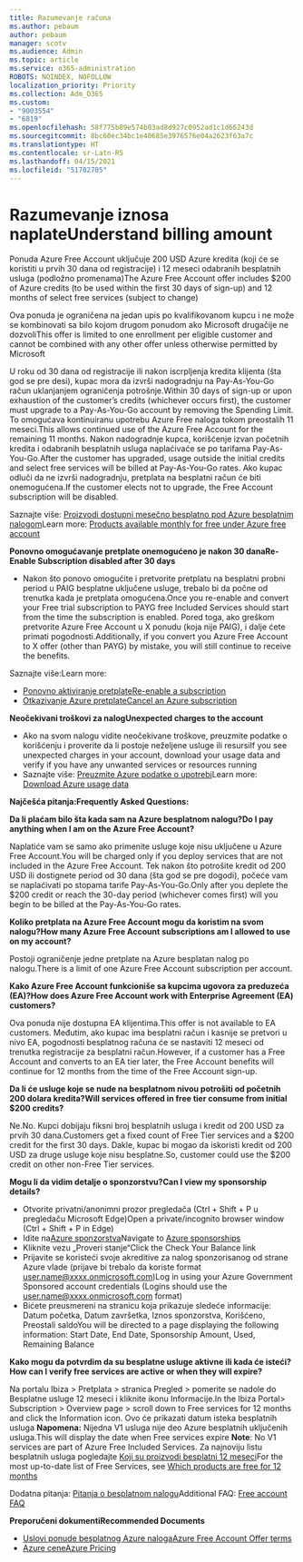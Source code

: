 ```yaml
---
title: Razumevanje računa
ms.author: pebaum
author: pebaum
manager: scotv
ms.audience: Admin
ms.topic: article
ms.service: o365-administration
ROBOTS: NOINDEX, NOFOLLOW
localization_priority: Priority
ms.collection: Adm_O365
ms.custom:
- "9003554"
- "6819"
ms.openlocfilehash: 58f775b89e574b03ad8d927c0952ad1c1d66243d
ms.sourcegitcommit: 8bc60ec34bc1e40685e3976576e04a2623f63a7c
ms.translationtype: HT
ms.contentlocale: sr-Latn-RS
ms.lasthandoff: 04/15/2021
ms.locfileid: "51782705"
---
```

# <a name="understand-billing-amount"></a><span data-ttu-id="16433-102">Razumevanje iznosa naplate</span><span class="sxs-lookup"><span data-stu-id="16433-102">Understand billing amount</span></span>

<span data-ttu-id="16433-103">Ponuda Azure Free Account uključuje 200 USD Azure kredita (koji će se koristiti u prvih 30 dana od registracije) i 12 meseci odabranih besplatnih usluga (podložno promenama)</span><span class="sxs-lookup"><span data-stu-id="16433-103">The Azure Free Account offer includes $200 of Azure credits (to be used within the first 30 days of sign-up) and 12 months of select free services (subject to change)</span></span>

<span data-ttu-id="16433-104">Ova ponuda je ograničena na jedan upis po kvalifikovanom kupcu i ne može se kombinovati sa bilo kojom drugom ponudom ako Microsoft drugačije ne dozvoli</span><span class="sxs-lookup"><span data-stu-id="16433-104">This offer is limited to one enrollment per eligible customer and cannot be combined with any other offer unless otherwise permitted by Microsoft</span></span>

<span data-ttu-id="16433-105">U roku od 30 dana od registracije ili nakon iscrpljenja kredita klijenta (šta god se pre desi), kupac mora da izvrši nadogradnju na Pay-As-You-Go račun uklanjanjem ograničenja potrošnje.</span><span class="sxs-lookup"><span data-stu-id="16433-105">Within 30 days of sign-up or upon exhaustion of the customer’s credits (whichever occurs first), the customer must upgrade to a Pay-As-You-Go account by removing the Spending Limit.</span></span> <span data-ttu-id="16433-106">To omogućava kontinuiranu upotrebu Azure Free naloga tokom preostalih 11 meseci.</span><span class="sxs-lookup"><span data-stu-id="16433-106">This allows continued use of the Azure Free Account for the remaining 11 months.</span></span> <span data-ttu-id="16433-107">Nakon nadogradnje kupca, korišćenje izvan početnih kredita i odabranih besplatnih usluga naplaćivaće se po tarifama Pay-As-You-Go.</span><span class="sxs-lookup"><span data-stu-id="16433-107">After the customer has upgraded, usage outside the initial credits and select free services will be billed at Pay-As-You-Go rates.</span></span> <span data-ttu-id="16433-108">Ako kupac odluči da ne izvrši nadogradnju, pretplata na besplatni račun će biti onemogućena.</span><span class="sxs-lookup"><span data-stu-id="16433-108">If the customer elects not to upgrade, the Free Account subscription will be disabled.</span></span>

<span data-ttu-id="16433-109">Saznajte više: [Proizvodi dostupni mesečno besplatno pod Azure besplatnim nalogom](https://azure.microsoft.com/free/free-account-faq/)</span><span class="sxs-lookup"><span data-stu-id="16433-109">Learn more: [Products available monthly for free under Azure free account](https://azure.microsoft.com/free/free-account-faq/)</span></span>

<span data-ttu-id="16433-110">**Ponovno omogućavanje pretplate onemogućeno je nakon 30 dana**</span><span class="sxs-lookup"><span data-stu-id="16433-110">**Re-Enable Subscription disabled after 30 days**</span></span>

- <span data-ttu-id="16433-111">Nakon što ponovo omogućite i pretvorite pretplatu na besplatni probni period u PAIG besplatne uključene usluge, trebalo bi da počne od trenutka kada je pretplata omogućena.</span><span class="sxs-lookup"><span data-stu-id="16433-111">Once you re-enable and convert your Free trial subscription to PAYG free Included Services should start from the time the subscription is enabled.</span></span> <span data-ttu-id="16433-112">Pored toga, ako greškom pretvorite Azure Free Account u X ponudu (koja nije PAIG), i dalje ćete primati pogodnosti.</span><span class="sxs-lookup"><span data-stu-id="16433-112">Additionally, if you convert you Azure Free Account to X offer (other than PAYG) by mistake, you will still continue to receive the benefits.</span></span>

<span data-ttu-id="16433-113">Saznajte više:</span><span class="sxs-lookup"><span data-stu-id="16433-113">Learn more:</span></span> 
- [<span data-ttu-id="16433-114">Ponovno aktiviranje pretplate</span><span class="sxs-lookup"><span data-stu-id="16433-114">Re-enable a subscription</span></span>](https://docs.microsoft.com/azure/billing/billing-subscription-become-disable?WT.mc_id=Portal-Microsoft_Azure_Support)
- [<span data-ttu-id="16433-115">Otkazivanje Azure pretplate</span><span class="sxs-lookup"><span data-stu-id="16433-115">Cancel an Azure subscription</span></span>](https://docs.microsoft.com/azure/billing/billing-how-to-cancel-azure-subscription?WT.mc_id=Portal-Microsoft_Azure_Support)

<span data-ttu-id="16433-116">**Neočekivani troškovi za nalog**</span><span class="sxs-lookup"><span data-stu-id="16433-116">**Unexpected charges to the account**</span></span>

- <span data-ttu-id="16433-117">Ako na svom nalogu vidite neočekivane troškove, preuzmite podatke o korišćenju i proverite da li postoje neželjene usluge ili resursi</span><span class="sxs-lookup"><span data-stu-id="16433-117">If you see unexpected charges in your account, download your usage data and verify if you have any unwanted services or resources running</span></span>
- <span data-ttu-id="16433-118">Saznajte više: [Preuzmite Azure podatke o upotrebi](https://docs.microsoft.com/azure/billing/billing-download-azure-invoice-daily-usage-date?WT.mc_id=Portal-Microsoft_Azure_Support#download-usage)</span><span class="sxs-lookup"><span data-stu-id="16433-118">Learn more: [Download Azure usage data](https://docs.microsoft.com/azure/billing/billing-download-azure-invoice-daily-usage-date?WT.mc_id=Portal-Microsoft_Azure_Support#download-usage)</span></span>

<span data-ttu-id="16433-119">**Najčešća pitanja:**</span><span class="sxs-lookup"><span data-stu-id="16433-119">**Frequently Asked Questions:**</span></span>

<span data-ttu-id="16433-120">**Da li plaćam bilo šta kada sam na Azure besplatnom nalogu?**</span><span class="sxs-lookup"><span data-stu-id="16433-120">**Do I pay anything when I am on the Azure Free Account?**</span></span>

<span data-ttu-id="16433-121">Naplatiće vam se samo ako primenite usluge koje nisu uključene u Azure Free Account.</span><span class="sxs-lookup"><span data-stu-id="16433-121">You will be charged only if you deploy services that are not included in the Azure Free Account.</span></span> <span data-ttu-id="16433-122">Tek nakon što potrošite kredit od 200 USD ili dostignete period od 30 dana (šta god se pre dogodi), počeće vam se naplaćivati po stopama tarife Pay-As-You-Go.</span><span class="sxs-lookup"><span data-stu-id="16433-122">Only after you deplete the $200 credit or reach the 30-day period (whichever comes first) will you begin to be billed at the Pay-As-You-Go rates.</span></span>

<span data-ttu-id="16433-123">**Koliko pretplata na Azure Free Account mogu da koristim na svom nalogu?**</span><span class="sxs-lookup"><span data-stu-id="16433-123">**How many Azure Free Account subscriptions am I allowed to use on my account?**</span></span>  

<span data-ttu-id="16433-124">Postoji ograničenje jedne pretplate na Azure besplatan nalog po nalogu.</span><span class="sxs-lookup"><span data-stu-id="16433-124">There is a limit of one Azure Free Account subscription per account.</span></span>

<span data-ttu-id="16433-125">**Kako Azure Free Account funkcioniše sa kupcima ugovora za preduzeća (EA)?**</span><span class="sxs-lookup"><span data-stu-id="16433-125">**How does Azure Free Account work with Enterprise Agreement (EA) customers?**</span></span>  

<span data-ttu-id="16433-126">Ova ponuda nije dostupna EA klijentima.</span><span class="sxs-lookup"><span data-stu-id="16433-126">This offer is not available to EA customers.</span></span> <span data-ttu-id="16433-127">Međutim, ako kupac ima besplatni račun i kasnije se pretvori u nivo EA, pogodnosti besplatnog računa će se nastaviti 12 meseci od trenutka registracije za besplatni račun.</span><span class="sxs-lookup"><span data-stu-id="16433-127">However, if a customer has a Free Account and converts to an EA tier later, the Free Account benefits will continue for 12 months from the time of the Free Account sign-up.</span></span>

<span data-ttu-id="16433-128">**Da li će usluge koje se nude na besplatnom nivou potrošiti od početnih 200 dolara kredita?**</span><span class="sxs-lookup"><span data-stu-id="16433-128">**Will services offered in free tier consume from initial $200 credits?**</span></span>  

<span data-ttu-id="16433-129">Ne.</span><span class="sxs-lookup"><span data-stu-id="16433-129">No.</span></span> <span data-ttu-id="16433-130">Kupci dobijaju fiksni broj besplatnih usluga i kredit od 200 USD za prvih 30 dana.</span><span class="sxs-lookup"><span data-stu-id="16433-130">Customers get a fixed count of Free Tier services and a $200 credit for the first 30 days.</span></span> <span data-ttu-id="16433-131">Dakle, kupac bi mogao da iskoristi kredit od 200 USD za druge usluge koje nisu besplatne.</span><span class="sxs-lookup"><span data-stu-id="16433-131">So, customer could use the $200 credit on other non-Free Tier services.</span></span>

<span data-ttu-id="16433-132">**Mogu li da vidim detalje o sponzorstvu?**</span><span class="sxs-lookup"><span data-stu-id="16433-132">**Can I view my sponsorship details?**</span></span>

- <span data-ttu-id="16433-133">Otvorite privatni/anonimni prozor pregledača (Ctrl + Shift + P u pregledaču Microsoft Edge)</span><span class="sxs-lookup"><span data-stu-id="16433-133">Open a private/incognito browser window (Ctrl + Shift + P in Edge)</span></span>
- <span data-ttu-id="16433-134">Idite na[Azure sponzorstva](http://www.microsoftazuresponsorships.com/)</span><span class="sxs-lookup"><span data-stu-id="16433-134">Navigate to [Azure sponsorships](http://www.microsoftazuresponsorships.com/)</span></span>
- <span data-ttu-id="16433-135">Kliknite vezu „Proveri stanje“</span><span class="sxs-lookup"><span data-stu-id="16433-135">Click the Check Your Balance link</span></span>
- <span data-ttu-id="16433-136">Prijavite se koristeći svoje akreditive za nalog sponzorisanog od strane Azure vlade (prijave bi trebalo da koriste format user.name@xxxx.onmicrosoft.com)</span><span class="sxs-lookup"><span data-stu-id="16433-136">Log in using your Azure Government Sponsored account credentials (Logins should use the user.name@xxxx.onmicrosoft.com format)</span></span>
- <span data-ttu-id="16433-137">Bićete preusmereni na stranicu koja prikazuje sledeće informacije: Datum početka, Datum završetka, Iznos sponzorstva, Korišćeno, Preostali saldo</span><span class="sxs-lookup"><span data-stu-id="16433-137">You will be directed to a page displaying the following information: Start Date, End Date, Sponsorship Amount, Used, Remaining Balance</span></span>

<span data-ttu-id="16433-138">**Kako mogu da potvrdim da su besplatne usluge aktivne ili kada će isteći?**</span><span class="sxs-lookup"><span data-stu-id="16433-138">**How can I verify free services are active or when they will expire?**</span></span>

<span data-ttu-id="16433-139">Na portalu Ibiza > Pretplata > stranica Pregled > pomerite se nadole do Besplatne usluge 12 meseci i kliknite ikonu Informacije.</span><span class="sxs-lookup"><span data-stu-id="16433-139">In the Ibiza Portal> Subscription > Overview page > scroll down to Free services for 12 months and click the Information icon.</span></span> <span data-ttu-id="16433-140">Ovo će prikazati datum isteka besplatnih usluga **Napomena:** Nijedna V1 usluga nije deo Azure besplatnih uključenih usluga.</span><span class="sxs-lookup"><span data-stu-id="16433-140">This will display the date when Free services expire **Note**: No V1 services are part of Azure Free Included Services.</span></span> <span data-ttu-id="16433-141">Za najnoviju listu besplatnih usluga pogledajte [Koji su proizvodi besplatni 12 meseci](http://www.microsoftazuresponsorships.com/)</span><span class="sxs-lookup"><span data-stu-id="16433-141">For the most up-to-date list of Free Services, see [Which products are free for 12 months](http://www.microsoftazuresponsorships.com/)</span></span>

<span data-ttu-id="16433-142">Dodatna pitanja: [Pitanja o besplatnom nalogu](https://azure.microsoft.com/free/free-account-faq/)</span><span class="sxs-lookup"><span data-stu-id="16433-142">Additional FAQ: [Free account FAQ](https://azure.microsoft.com/free/free-account-faq/)</span></span>

<span data-ttu-id="16433-143">**Preporučeni dokumenti**</span><span class="sxs-lookup"><span data-stu-id="16433-143">**Recommended Documents**</span></span>

- [<span data-ttu-id="16433-144">Uslovi ponude besplatnog Azure naloga</span><span class="sxs-lookup"><span data-stu-id="16433-144">Azure Free Account Offer terms</span></span>](https://azure.microsoft.com/offers/ms-azr-0044p/)
- [<span data-ttu-id="16433-145">Azure cene</span><span class="sxs-lookup"><span data-stu-id="16433-145">Azure Pricing</span></span>](https://azure.microsoft.com/pricing/)